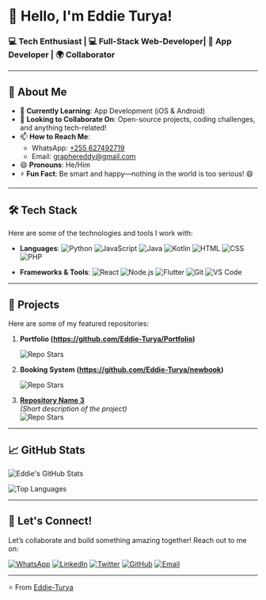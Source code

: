# 👋 Hello, I'm Eddie Turya! 

### 💻 Tech Enthusiast | 💻 Full-Stack Web-Developer| 🚀 App Developer | 🌍 Collaborator

---

## 👀 About Me

- 🌱 **Currently Learning**: App Development (iOS & Android)
- 💞️ **Looking to Collaborate On**: Open-source projects, coding challenges, and anything tech-related!
- 📫 **How to Reach Me**: 
  - WhatsApp: [+255 627492719](https://wa.me/255627492719)
  - Email: [graphereddy@gmail.com](mailto:graphereddy@gmail.com)
- 😄 **Pronouns**: He/Him
- ⚡ **Fun Fact**: Be smart and happy—nothing in the world is too serious! 😄

---

## 🛠️ Tech Stack

Here are some of the technologies and tools I work with:

- **Languages**: 
  ![Python](https://img.shields.io/badge/-Python-3776AB?logo=python&logoColor=white)
  ![JavaScript](https://img.shields.io/badge/-JavaScript-F7DF1E?logo=javascript&logoColor=black)
  ![Java](https://img.shields.io/badge/-Java-007396?logo=java&logoColor=white)
  ![Kotlin](https://img.shields.io/badge/-Kotlin-0095D5?logo=kotlin&logoColor=white)
  ![HTML](https://img.shields.io/badge/-HTML-E34F26?logo=html5&logoColor=white)
  ![CSS](https://img.shields.io/badge/-CSS-1572B6?logo=css3&logoColor=white)
  ![PHP](https://img.shields.io/badge/-PHP-777BB4?logo=php&logoColor=white)

- **Frameworks & Tools**:
  ![React](https://img.shields.io/badge/-React-61DAFB?logo=react&logoColor=black)
  ![Node.js](https://img.shields.io/badge/-Node.js-339933?logo=node.js&logoColor=white)
  ![Flutter](https://img.shields.io/badge/-Flutter-02569B?logo=flutter&logoColor=white)
  ![Git](https://img.shields.io/badge/-Git-F05032?logo=git&logoColor=white)
  ![VS Code](https://img.shields.io/badge/-VS%20Code-007ACC?logo=visual-studio-code&logoColor=white)

---

## 🌱 Projects

Here are some of my featured repositories:

1. **Portfolio (https://github.com/Eddie-Turya/Portfolio)**  
     
   ![Repo Stars](https://img.shields.io/github/stars/Eddie-Turya/Portfolio?style=social)

2. **Booking System (https://github.com/Eddie-Turya/newbook)**  
     
   ![Repo Stars](https://img.shields.io/github/stars/Eddie-Turya/newbook-2?style=social)

3. **[Repository Name 3](https://github.com/Eddie-Turya/Repo-Name-3)**  
   *(Short description of the project)*  
   ![Repo Stars](https://img.shields.io/github/stars/Eddie-Turya/Repo-Name-3?style=social)

---

## 📈 GitHub Stats

![Eddie's GitHub Stats](https://github-readme-stats.vercel.app/api?username=Eddie-Turya&show_icons=true&theme=radical)

![Top Languages](https://github-readme-stats.vercel.app/api/top-langs/?username=Eddie-Turya&layout=compact&theme=radical)

---

## 🤝 Let's Connect!

Let’s collaborate and build something amazing together! Reach out to me on:

[![WhatsApp](https://img.shields.io/badge/-WhatsApp-25D366?logo=whatsapp&logoColor=white)](https://wa.me/255627492719)
[![LinkedIn](https://img.shields.io/badge/-LinkedIn-0077B5?logo=linkedin&logoColor=white)](https://www.linkedin.com/in/yourprofile) 
[![Twitter](https://img.shields.io/badge/-Twitter-1DA1F2?logo=twitter&logoColor=white)](https://twitter.com/EdwinTurya)
[![GitHub](https://img.shields.io/badge/-GitHub-181717?logo=github&logoColor=white)](https://github.com/Eddie-Turya)
[![Email](https://img.shields.io/badge/-Email-D14836?logo=gmail&logoColor=white)](mailto:graphereddy@gmail.com)

---

⭐️ From [Eddie-Turya](https://github.com/Eddie-Turya)
